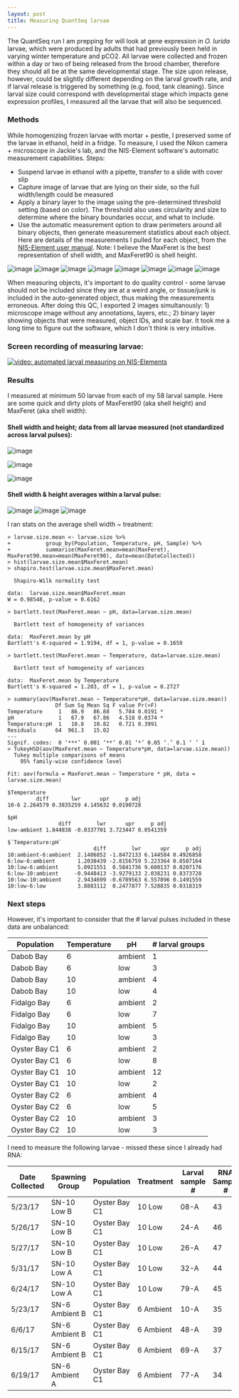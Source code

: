 ```yaml
---
layout: post
title: Measuring QuantSeq larvae 
---
```


The QuantSeq run I am prepping for will look at gene expression in _O. lurida_ larvae, which were produced by adults that had previously been held in varying winter temperature and pCO2.  All larvae were collected and frozen within a day or two of being released from the brood chamber, therefore they should all be at the same developmental stage. The size upon release, however, could be slightly different depending on the larval growth rate, and if larval release is triggered by something (e.g. food, tank cleaning).  Since larval size could correspond with developmental stage which impacts gene expression profiles, I measured all the larvae that will also be sequenced.  

### Methods 

While homogenizing frozen larvae with mortar + pestle, I preserved some of the larvae in ethanol, held in a fridge. To measure, I used the Nikon camera + microscope in Jackie's lab, and the NIS-Element software's automatic measurement capabilities. Steps: 

- Suspend larvae in ethanol with a pipette, transfer to a slide with cover slip  
- Capture image of larvae that are lying on their side, so the full width/length could be measured 
- Apply a binary layer to the image using the pre-determined threshold setting (based on color). The threshold also uses circularity and size to determine where the binary boundaries occur, and what to include. 
- Use the automatic measurement option to draw perimeters around all binary objects, then generate measurement statistics about each object. Here are details of the measurements  I pulled for each object, from the [NIS-Element user manual](http://www.mvi-inc.com/wp-content/uploads/NIS_4.00_D_User_Guide.pdf). Note: I believe the MaxFeret is the best representation of shell width, and MaxFeret90 is shell height.  

![image](https://user-images.githubusercontent.com/17264765/63718872-74676880-c800-11e9-896a-11854c334f54.png)
![image](https://user-images.githubusercontent.com/17264765/63718648-e4292380-c7ff-11e9-903c-96a5ee4e0e47.png)
![image](https://user-images.githubusercontent.com/17264765/63718724-120e6800-c800-11e9-8b22-ce8922b2e7e9.png)
![image](https://user-images.githubusercontent.com/17264765/63718769-336f5400-c800-11e9-8faf-750a1e7c9013.png)
![image](https://user-images.githubusercontent.com/17264765/63718811-47b35100-c800-11e9-86d0-094fe072d6a6.png)
![image](https://user-images.githubusercontent.com/17264765/63718834-5ac62100-c800-11e9-87a8-b0e3930632c5.png)
![image](https://user-images.githubusercontent.com/17264765/63718943-a8428e00-c800-11e9-9707-ee5bbe326ffd.png)
![image](https://user-images.githubusercontent.com/17264765/63718921-952fbe00-c800-11e9-9d8a-5b78bb24bf80.png)

When measuring objects, it's important to do quality control - some larvae should not be included since they are at a weird angle, or tissue/junk is included in the auto-generated object, thus making the measurements erroneous. After doing this QC, I exported 2 images simultanously: 1) microscope image without any annotations, layers, etc.; 2) binary layer showing objects that were measured, object IDs, and scale bar. It took me a long time to figure out the software, which I don't think is very intuitive. 

### Screen recording of measuring larvae: 

[![video: automated larval measuring on NIS-Elements](https://user-images.githubusercontent.com/17264765/63740780-46594700-c847-11e9-8a14-3d50aa177768.png)](https://youtu.be/NooI2SbuRlk "Automated bivalve larval measurements using NIS-Elements")

### Results 

I measured at minimum 50 larvae from each of my 58 larval sample. Here are some quick and dirty plots of MaxFeret90 (aka shell height) and MaxFeret (aka shell width): 

#### Shell width and height; data from all larvae measured (not standardized across larval pulses): 

![image](https://user-images.githubusercontent.com/17264765/63728085-50fbe800-c817-11e9-8325-3c1e9fc50ee2.png)

![image](https://user-images.githubusercontent.com/17264765/63728113-66711200-c817-11e9-9e55-7815390fc2c7.png)

![image](https://user-images.githubusercontent.com/17264765/63728170-915b6600-c817-11e9-941c-73cebfa5fc15.png)

#### Shell width & height averages within a larval pulse: 

![image](https://user-images.githubusercontent.com/17264765/63731714-c1116a80-c825-11e9-8157-3de319917b07.png)
![image](https://user-images.githubusercontent.com/17264765/63731722-cbcbff80-c825-11e9-85dd-95ccee05f11b.png)
![image](https://user-images.githubusercontent.com/17264765/63731824-5ad91780-c826-11e9-8998-64e5ddfcdb07.png)

I ran stats on the average shell width ~ treatment: 

    > larvae.size.mean <- larvae.size %>%
    +           group_by(Population, Temperature, pH, Sample) %>%
    +           summarise(MaxFeret.mean=mean(MaxFeret), MaxFeret90.mean=mean(MaxFeret90), date=mean(DateCollected))
    > hist(larvae.size.mean$MaxFeret.mean)
    > shapiro.test(larvae.size.mean$MaxFeret.mean)

      Shapiro-Wilk normality test

    data:  larvae.size.mean$MaxFeret.mean
    W = 0.98548, p-value = 0.6162

    > bartlett.test(MaxFeret.mean ~ pH, data=larvae.size.mean)

      Bartlett test of homogeneity of variances

    data:  MaxFeret.mean by pH
    Bartlett's K-squared = 1.9194, df = 1, p-value = 0.1659

    > bartlett.test(MaxFeret.mean ~ Temperature, data=larvae.size.mean)

      Bartlett test of homogeneity of variances

    data:  MaxFeret.mean by Temperature
    Bartlett's K-squared = 1.203, df = 1, p-value = 0.2727

    > summary(aov(MaxFeret.mean ~ Temperature*pH, data=larvae.size.mean))
                   Df Sum Sq Mean Sq F value Pr(>F)  
    Temperature     1   86.9   86.88   5.784 0.0191 *
    pH              1   67.9   67.86   4.518 0.0374 *
    Temperature:pH  1   10.8   10.82   0.721 0.3991  
    Residuals      64  961.3   15.02                 
    ---
    Signif. codes:  0 ‘***’ 0.001 ‘**’ 0.01 ‘*’ 0.05 ‘.’ 0.1 ‘ ’ 1
    > TukeyHSD(aov(MaxFeret.mean ~ Temperature*pH, data=larvae.size.mean))
      Tukey multiple comparisons of means
        95% family-wise confidence level

    Fit: aov(formula = MaxFeret.mean ~ Temperature * pH, data = larvae.size.mean)

    $Temperature
             diff       lwr      upr     p adj
    10-6 2.264579 0.3835259 4.145632 0.0190728

    $pH
                    diff        lwr      upr     p adj
    low-ambient 1.844838 -0.0337701 3.723447 0.0541359

    $`Temperature:pH`
                               diff        lwr      upr     p adj
    10:ambient-6:ambient  2.1486852 -1.8472133 6.144584 0.4926858
    6:low-6:ambient       1.2038439 -2.8156759 5.223364 0.8587164
    10:low-6:ambient      5.0921551  0.5841736 9.600137 0.0207176
    6:low-10:ambient     -0.9448413 -3.9279133 2.038231 0.8373728
    10:low-10:ambient     2.9434699 -0.6709563 6.557896 0.1491559
    10:low-6:low          3.8883112  0.2477877 7.528835 0.0318319

### Next steps 

However, it's important to consider that the # larval pulses included in these data are unbalanced: 

| Population    | Temperature | pH      | # larval groups |
|---------------|-------------|---------|-----------------|
| Dabob Bay     | 6           | ambient | 1               |
| Dabob Bay     | 6           | low     | 3               |
| Dabob Bay     | 10          | ambient | 4               |
| Dabob Bay     | 10          | low     | 4               |
| Fidalgo Bay   | 6           | ambient | 2               |
| Fidalgo Bay   | 6           | low     | 7               |
| Fidalgo Bay   | 10          | ambient | 5               |
| Fidalgo Bay   | 10          | low     | 3               |
| Oyster Bay C1 | 6           | ambient | 2               |
| Oyster Bay C1 | 6           | low     | 8               |
| Oyster Bay C1 | 10          | ambient | 12              |
| Oyster Bay C1 | 10          | low     | 2               |
| Oyster Bay C2 | 6           | ambient | 4               |
| Oyster Bay C2 | 6           | low     | 5               |
| Oyster Bay C2 | 10          | ambient | 3               |
| Oyster Bay C2 | 10          | low     | 3               |

I need to measure the following larvae - missed these since I already had RNA:  

| Date Collected | Spawning Group | Population    | Treatment | Larval sample # | RNA Sample # | Date homogenized |
|----------------|----------------|---------------|-----------|-----------------|--------------|------------------|
| 5/23/17        | SN-10 Low B    | Oyster Bay C1 | 10 Low    | 08-A            | 43           | na               |
| 5/26/17        | SN-10 Low B    | Oyster Bay C1 | 10 Low    | 24-A            | 46           | na               |
| 5/27/17        | SN-10 Low B    | Oyster Bay C1 | 10 Low    | 26-A            | 47           | na               |
| 5/31/17        | SN-10 Low A    | Oyster Bay C1 | 10 Low    | 32-A            | 44           | na               |
| 6/24/17        | SN-10 Low A    | Oyster Bay C1 | 10 Low    | 79-A            | 45           | na               |
| 5/23/17        | SN-6 Ambient B | Oyster Bay C1 | 6 Ambient | 10-A            | 35           | na               |
| 6/6/17         | SN-6 Ambient B | Oyster Bay C1 | 6 Ambient | 48-A            | 39           | na               |
| 6/15/17        | SN-6 Ambient B | Oyster Bay C1 | 6 Ambient | 69-A            | 37           | na               |
| 6/19/17        | SN-6 Ambient A | Oyster Bay C1 | 6 Ambient | 77-A            | 34           | na               |


